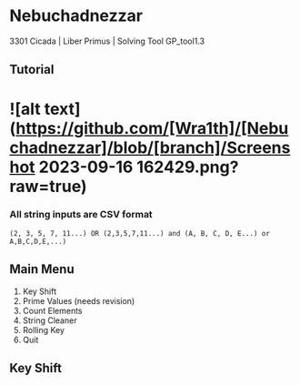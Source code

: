 # Nebuchadnezzar
3301 Cicada | Liber Primus | Solving Tool GP_tool1.3

## Tutorial
# ![alt text] (https://github.com/[Wra1th]/[Nebuchadnezzar]/blob/[branch]/Screenshot 2023-09-16 162429.png?raw=true)
### All string inputs are CSV format 
```(2, 3, 5, 7, 11...) OR (2,3,5,7,11...) and (A, B, C, D, E...) or A,B,C,D,E,...)```
## Main Menu
  1. Key Shift
  2. Prime Values (needs revision)
  3. Count Elements
  4. String Cleaner
  5. Rolling Key
  6. Quit

## Key Shift
